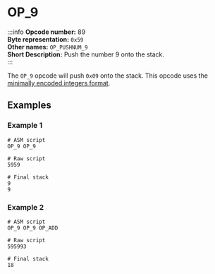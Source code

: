 # OP_9
:::info
**Opcode number:** 89  
**Byte representation:** `0x59`  
**Other names:** `OP_PUSHNUM_9`  
**Short Description:** Push the number 9 onto the stack.  
:::

The `OP_9` opcode will push `0x09` onto the stack. This opcode uses the [minimally encoded integers format](../script/numbers.md#minimally-encoded-integers).

## Examples
### Example 1
```shell
# ASM script
OP_9 OP_9

# Raw script
5959

# Final stack
9
9
```

### Example 2
```shell
# ASM script
OP_9 OP_9 OP_ADD

# Raw script
595993

# Final stack
18
```
